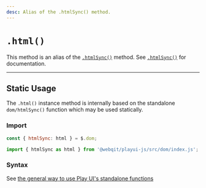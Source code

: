 ```yaml
---
desc: Alias of the .htmlSync() method.
---
```

# `.html()`

This method is an alias of the [`.htmlSync()`](../htmlSync) method. See [`.htmlSync()`](../htmlSync) for documentation.

------

## Static Usage

The `.html()` instance method is internally based on the standalone `dom/htmlSync()` function which may be used statically.

### Import

```js
const { htmlSync: html } = $.dom;
```
```js
import { htmlSync as html } from '@webqit/playui-js/src/dom/index.js';
```

### Syntax

See [the general way to use Play UI's standalone functions](../../../getting-started/overview#use-as-descrete-utilities)